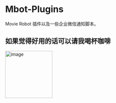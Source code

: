 # Mbot-Plugins
Movie Robot 插件以及一些企业微信通知脚本。
## 如果觉得好用的话可以请我喝杯咖啡
<img width="150" alt="image" src="https://user-images.githubusercontent.com/68833595/233236971-e59d4eef-b0af-49ea-9ad7-8c4ce479c623.png">
